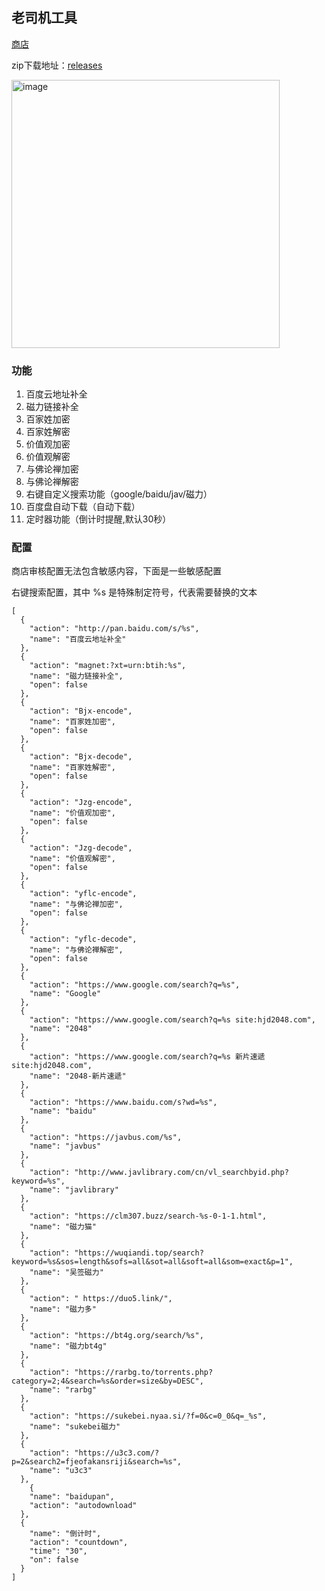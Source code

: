 ## 老司机工具

[商店](https://chrome.google.com/webstore/detail/enekgmgmfmgmjndgahlnggndehihfjoi)

zip下载地址：[releases](https://github.com/bluebabes/lsp-tool/releases)

<img width="429" alt="image" src="https://github.com/bluebabes/lsp-tool/assets/3329261/b49305a0-fc22-4866-ab54-bbe1fef8f35e">

### 功能

1. 百度云地址补全
2. 磁力链接补全
3. 百家姓加密
4. 百家姓解密
5. 价值观加密
6. 价值观解密
7. 与佛论禅加密
8. 与佛论禅解密
9. 右键自定义搜索功能（google/baidu/jav/磁力）
10. 百度盘自动下载（自动下载）
11. 定时器功能（倒计时提醒,默认30秒）

### 配置

商店审核配置无法包含敏感内容，下面是一些敏感配置

右键搜索配置，其中 %s 是特殊制定符号，代表需要替换的文本

```
[
  {
    "action": "http://pan.baidu.com/s/%s",
    "name": "百度云地址补全"
  },
  {
    "action": "magnet:?xt=urn:btih:%s",
    "name": "磁力链接补全",
    "open": false
  },
  {
    "action": "Bjx-encode",
    "name": "百家姓加密",
    "open": false
  },
  {
    "action": "Bjx-decode",
    "name": "百家姓解密",
    "open": false
  },
  {
    "action": "Jzg-encode",
    "name": "价值观加密",
    "open": false
  },
  {
    "action": "Jzg-decode",
    "name": "价值观解密",
    "open": false
  },
  {
    "action": "yflc-encode",
    "name": "与佛论禅加密",
    "open": false
  },
  {
    "action": "yflc-decode",
    "name": "与佛论禅解密",
    "open": false
  },
  {
    "action": "https://www.google.com/search?q=%s",
    "name": "Google"
  },
  {
    "action": "https://www.google.com/search?q=%s site:hjd2048.com",
    "name": "2048"
  },
  {
    "action": "https://www.google.com/search?q=%s 新片速遞 site:hjd2048.com",
    "name": "2048-新片速遞"
  },
  {
    "action": "https://www.baidu.com/s?wd=%s",
    "name": "baidu"
  },
  {
    "action": "https://javbus.com/%s",
    "name": "javbus"
  },
  {
    "action": "http://www.javlibrary.com/cn/vl_searchbyid.php?keyword=%s",
    "name": "javlibrary"
  },
  {
    "action": "https://clm307.buzz/search-%s-0-1-1.html",
    "name": "磁力猫"
  },
  {
    "action": "https://wuqiandi.top/search?keyword=%s&sos=length&sofs=all&sot=all&soft=all&som=exact&p=1",
    "name": "吴签磁力"
  },
  {
    "action": " https://duo5.link/",
    "name": "磁力多"
  },
  {
    "action": "https://bt4g.org/search/%s",
    "name": "磁力bt4g"
  },
  {
    "action": "https://rarbg.to/torrents.php?category=2;4&search=%s&order=size&by=DESC",
    "name": "rarbg"
  },
  {
    "action": "https://sukebei.nyaa.si/?f=0&c=0_0&q=_%s",
    "name": "sukebei磁力"
  },
  {
    "action": "https://u3c3.com/?p=2&search2=fjeofakansriji&search=%s",
    "name": "u3c3"
  },
    {
    "name": "baidupan",
    "action": "autodownload"
  },
  {
    "name": "倒计时",
    "action": "countdown",
    "time": "30",
    "on": false
  }
]

```

